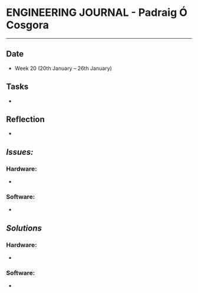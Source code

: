 
# **ENGINEERING JOURNAL - Padraig Ó Cosgora**
----------------------------------------------------------------------

## **Date**
-	Week 20 (20th January – 26th January)

## **Tasks**
-	

## **Reflection**
-	

## **_Issues:_**

### **Hardware:**
-	

### **Software:**
-	

## **_Solutions_**

### **Hardware:**
-	

### **Software:**
-
